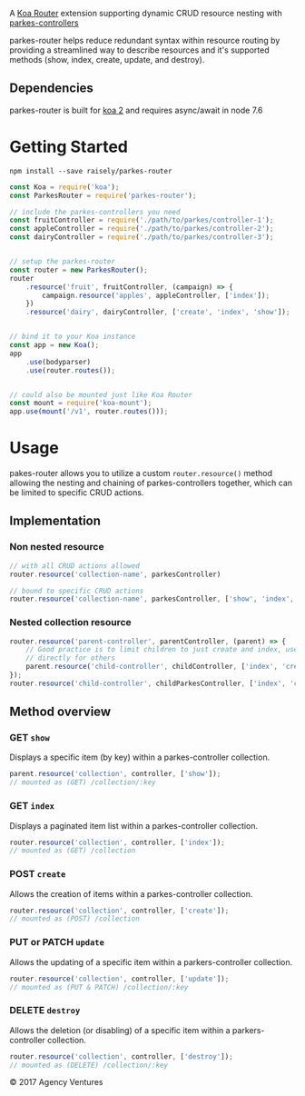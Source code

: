 A [Koa Router](https://github.com/alexmingoia/koa-router) extension supporting dynamic CRUD resource nesting with
[parkes-controllers](https://github.com/raisely/parkes-controller)

parkes-router helps reduce redundant syntax within resource routing by providing
a streamlined way to describe resources and it's supported methods (show, index,
create, update, and destroy).

## Dependencies
parkes-router is built for [koa 2](https://github.com/koajs/koa) and requires async/await in node 7.6

# Getting Started

`npm install --save raisely/parkes-router`

```js
const Koa = require('koa');
const ParkesRouter = require('parkes-router');

// include the parkes-controllers you need
const fruitController = require('./path/to/parkes/controller-1');
const appleController = require('./path/to/parkes/controller-2');
const dairyController = require('./path/to/parkes/controller-3');


// setup the parkes-router
const router = new ParkesRouter();
router
	.resource('fruit', fruitController, (campaign) => {
		campaign.resource('apples', appleController, ['index']);
	})
	.resource('dairy', dairyController, ['create', 'index', 'show']);


// bind it to your Koa instance
const app = new Koa();
app
	.use(bodyparser)
	.use(router.routes());


// could also be mounted just like Koa Router
const mount = require('koa-mount');
app.use(mount('/v1', router.routes()));

```
# Usage
pakes-router allows you to utilize a custom `router.resource()` method allowing the nesting
and chaining of parkes-controllers together, which can be limited to specific CRUD
actions.

## Implementation

### Non nested resource

```js
// with all CRUD actions allowed
router.resource('collection-name', parkesController)

// bound to specific CRUD actions
router.resource('collection-name', parkesController, ['show', 'index', 'create', 'update', 'destroy'])
```

### Nested collection resource

```js
router.resource('parent-controller', parentController, (parent) => {
	// Good practice is to limit children to just create and index, use the resource
	// directly for others
	parent.resource('child-controller', childController, ['index', 'create']);
});
router.resource('child-controller', childParkesController, ['index', 'create']);
```

## Method overview

### GET `show`
Displays a specific item (by key) within a parkes-controller collection.
```js
parent.resource('collection', controller, ['show']);
// mounted as (GET) /collection/:key
```

### GET `index`
Displays a paginated item list within a parkes-controller collection.
```js
router.resource('collection', controller, ['index']);
// mounted as (GET) /collection
```

### POST `create`
Allows the creation of items within a parkes-controller collection.
```js
router.resource('collection', controller, ['create']);
// mounted as (POST) /collection
```

### PUT or PATCH `update`
Allows the updating of a specific item within a parkers-controller collection.
```js
router.resource('collection', controller, ['update']);
// mounted as (PUT & PATCH) /collection/:key
```

### DELETE `destroy`
Allows the deletion (or disabling) of a specific item within a parkers-controller collection.
```js
router.resource('collection', controller, ['destroy']);
// mounted as (DELETE) /collection/:key
```

© 2017 Agency Ventures

